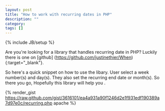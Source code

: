 ```yaml
---
layout: post
title: "How to work with recurring dates in PHP"
description: ""
category: 
tags: []
---
```

{% include JB/setup %}

Are you're looking for a library that handles recurring date in PHP? Luckily there is one on [github] (https://github.com/justinethier/When){:target="_blank"}.

So here's a quick snippet on how to use the libary. User select a week number(s) and day(s). They also set the recurring end date or month(s). So there you go, Hopefully this library will help you .

{% render_gist https://raw.github.com/gist/3616101/ea4a931a90f1246d2e1f931edf190389a7d97e0c/recurring.php apache %}